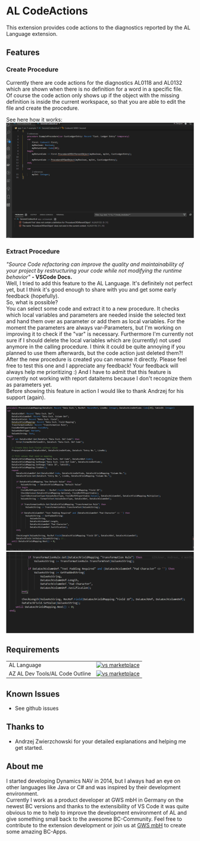 # AL CodeActions

This extension provides code actions to the diagnostics reported by the AL Language extension.

## Features

### Create Procedure

Currently there are code actions for the diagnostics AL0118 and AL0132 which are shown when there is no definition for a word in a specific file.  
Of course the code action only shows up if the object with the missing definition is inside the current workspace, so that you are able to edit the file and create the procedure.  

See here how it works:  
![demo](images/createprocedures.gif)

### Extract Procedure

*"Source Code refactoring can improve the quality and maintainability of your project by restructuring your code while not modifying the runtime behavior"* **- VSCode Docs.**  
Well, I tried to add this feature to the AL Language. It's definitely not perfect yet, but I think it's good enough to share with you and get some early feedback (hopefully).  
So, what is possible?  
You can select some code and extract it to a new procedure. It checks which local variables and parameters are needed inside the selected text and hand them over as parameter or add them as local variables. For the moment the parameters are always var-Parameters, but I'm working on improving it to check if the "var" is necessary. Furthermore I'm currently not sure if I should delete the local variables which are (currently) not used anymore in the calling procedure. I think it could be quite annoying if you planned to use them afterwards, but the code action just deleted them?!  
After the new procedure is created you can rename it directly. Please feel free to test this one and I appreciate any feedback! Your feedback will always help me prioritizing :)
And I have to admit that this feature is currently not working with report dataitems because I don't recognize them as parameters yet.  
Before showing this feature in action I would like to thank Andrzej for his support (again).

![demo](images/ExtractRepeat.gif)
![demo](images/ExtractIf.gif)

## Requirements

|              |         |
|--------------|---------|
| AL Language               | [![vs marketplace](https://img.shields.io/vscode-marketplace/v/ms-dynamics-smb.al.svg?label=vs%20marketplace)](https://marketplace.visualstudio.com/items?itemName=ms-dynamics-smb.al) |
| AZ AL Dev Tools/AL Code Outline           | [![vs marketplace](https://img.shields.io/vscode-marketplace/v/andrzejzwierzchowski.al-code-outline.svg?label=vs%20marketplace)](https://marketplace.visualstudio.com/items?itemName=andrzejzwierzchowski.al-code-outline) |

## Known Issues

- See github issues

## Thanks to

- Andrzej Zwierzchowski for your detailed explanations and helping me get started.

## About me

I started developing Dynamics NAV in 2014, but I always had an eye on other languages like Java or C# and was inspired by their development environment.  
Currently I work as a product developer at GWS mbH in Germany on the newest BC versions and thanks to the extensibility of VS Code it was quite obvious to me to help to improve the development environment of AL and give something small back to the awesome BC-Community. Feel free to contribute to the extension development or join us at [GWS mbH](https://www.gws.ms/en) to create some amazing BC-Apps.

